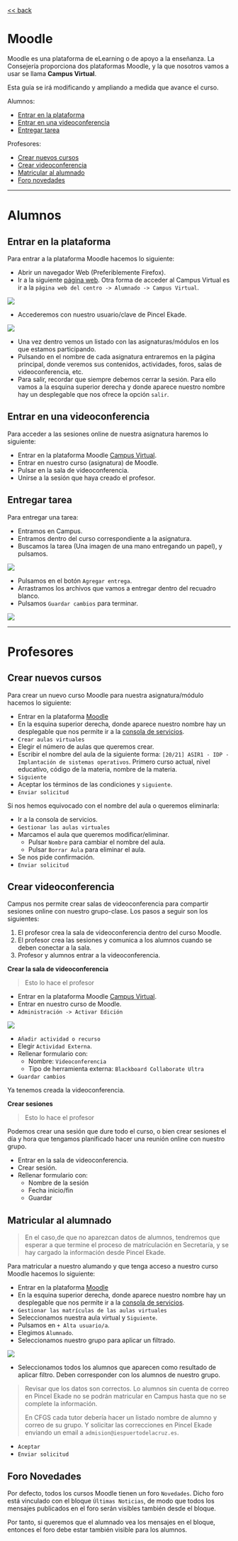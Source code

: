 [<< back](README.md)

# Moodle

Moodle es una plataforma de eLearning o de apoyo a la enseñanza. La Consejería proporciona
dos plataformas Moodle, y la que nosotros vamos a usar se llama **Campus Virtual**.

Esta guía se irá modificando y ampliando a medida que avance el curso.

Alumnos:
* [Entrar en la plataforma](#entrar-en-la-plataforma)
* [Entrar en una videoconferencia](#entrar-en-una-videoconferencia)
* [Entregar tarea](#entregar-tarea)

Profesores:
* [Crear nuevos cursos](#crear-nuevos-cursos)
* [Crear videoconferencia](#crear-videoconferencia)
* [Matricular al alumnado](#matricular-al-alumnado)
* [Foro novedades](#foro-novedades)

---

# Alumnos

## Entrar en la plataforma

Para entrar a la plataforma Moodle hacemos lo siguiente:
* Abrir un navegador Web (Preferiblemente Firefox).
* Ir a la siguiente [página web](http://www3.gobiernodecanarias.org/medusa/eforma/campus/). Otra forma de acceder al Campus Virtual es ir a la `página web del centro -> Alumnado -> Campus Virtual`.

![](images/moodle-url-campus.png)

* Accederemos con nuestro usuario/clave de Pincel Ekade.

![](images/moodle-entrar-campus.png)

* Una vez dentro vemos un listado con las asignaturas/módulos en los que estamos participando.
* Pulsando en el nombre de cada asignatura entraremos en la página principal, donde veremos
sus contenidos, actividades, foros, salas de videoconferencia, etc.
* Para salir, recordar que siempre debemos cerrar la sesión. Para ello vamos a
la esquina superior derecha y donde aparece nuestro nombre hay un desplegable que nos
ofrece la opción `salir`.

## Entrar en una videoconferencia

Para acceder a las sesiones online de nuestra asignatura haremos lo siguiente:
* Entrar en la plataforma Moodle [Campus Virtual](http://www3.gobiernodecanarias.org/medusa/eforma/campus/).
* Entrar en nuestro curso (asignatura) de Moodle.
* Pulsar en la sala de videoconferencia.
* Unirse a la sesión que haya creado el profesor.

## Entregar tarea

Para entregar una tarea:
* Entramos en Campus.
* Entramos dentro del curso correspondiente a la asignatura.
* Buscamos la tarea (Una imagen de una mano entregando un papel), y pulsamos.

![](images/moodle-buscar-tarea.png)

* Pulsamos en el botón `Agregar entrega`.
* Arrastramos los archivos que vamos a entregar dentro del recuadro blanco.
* Pulsamos `Guardar cambios` para terminar.

![](images/moodle-entregar-tarea.png)

---

# Profesores

## Crear nuevos cursos

Para crear un nuevo curso Moodle para nuestra asignatura/módulo hacemos lo siguiente:
* Entrar en la plataforma [Moodle](http://www3.gobiernodecanarias.org/medusa/eforma/campus/)
* En la esquina superior derecha, donde aparece nuestro nombre hay un desplegable
que nos permite ir a la [consola de servicios](https://www3.gobiernodecanarias.org/educacion/cau_ce/servicios/mis-servicios/aula-virtual-campus/menu-principal#forward).
* `Crear aulas virtuales`
* Elegir el número de aulas que queremos crear.
* Escribir el nombre del aula de la siguiente forma: `[20/21] ASIR1 - IDP - Implantación de sistemas operativos`. Primero curso actual, nivel educativo, código de la materia, nombre de la materia.
* `Siguiente`
* Aceptar los términos de las condiciones y `siguiente`.
* `Enviar solicitud`

Si nos hemos equivocado con el nombre del aula o queremos eliminarla:
* Ir a la consola de servicios.
* `Gestionar las aulas virtuales`
* Marcamos el aula que queremos modificar/eliminar.
    * Pulsar `Nombre` para cambiar el nombre del aula.
    * Pulsar `Borrar Aula` para eliminar el aula.
* Se nos pide confirmación.
* `Enviar solicitud`

## Crear videoconferencia

Campus nos permite crear salas de videoconferencia para compartir sesiones online
con nuestro grupo-clase. Los pasos a seguir son los siguientes:

1. El profesor crea la sala de videoconferencia dentro del curso Moodle.
2. El profesor crea las sesiones y comunica a los alumnos cuando se deben conectar a la sala.
3. Profesor y alumnos entrar a la videoconferencia.

**Crear la sala de videoconferencia**

> Esto lo hace el profesor

* Entrar en la plataforma Moodle [Campus Virtual](http://www3.gobiernodecanarias.org/medusa/eforma/campus/).
* Entrar en nuestro curso de Moodle.
* `Administración -> Activar Edición`

![](images/activar-edicion.png)

* `Añadir actividad o recurso`
* Elegir `Actividad Externa`.
* Rellenar formulario con:
    * Nombre: `Videoconferencia`
    * Tipo de herramienta externa: `Blackboard Collaborate Ultra`
* `Guardar cambios`

Ya tenemos creada la videoconferencia.

**Crear sesiones**

> Esto lo hace el profesor

Podemos crear una sesión que dure todo el curso, o bien crear sesiones el
día y hora que tengamos planificado hacer una reunión online con nuestro grupo.
* Entrar en la sala de videoconferencia.
* Crear sesión.
* Rellenar formulario con:
    * Nombre de la sesión
    * Fecha inicio/fin
    * Guardar

## Matricular al alumnado

> En el caso,de que no aparezcan datos de alumnos, tendremos que esperar a que termine el proceso de matrículación en Secretaría, y se hay cargado la información desde Pincel Ekade.

Para matricular a nuestro alumando y que tenga acceso a nuestro curso Moodle hacemos lo siguiente:
* Entrar en la plataforma [Moodle](http://www3.gobiernodecanarias.org/medusa/eforma/campus/)
* En la esquina superior derecha, donde aparece nuestro nombre hay un desplegable
que nos permite ir a la [consola de servicios](https://www3.gobiernodecanarias.org/educacion/cau_ce/servicios/mis-servicios/aula-virtual-campus/menu-principal#forward).
* `Gestionar las matrículas de las aulas virtuales`
* Seleccionamos nuestra aula virtual y `Siguiente`.
* Pulsamos en `+ Alta usuario/a`.
* Elegimos `Alumnado`.
* Seleccionamos nuestro grupo para aplicar un filtrado.

![](images/moodle-matricular-grupo.png)

* Seleccionamos todos los alumnos que aparecen como resultado de aplicar filtro. Deben corresponder con los alumnos de nuestro grupo.

> Revisar que los datos son correctos. Lo alumnos sin cuenta de correo en Pincel Ekade
no se podrán matricular en Campus hasta que no se complete la información.
>
> En CFGS cada tutor debería hacer un listado nombre de alumno y correo de su grupo.
Y solicitar las correcciones en Pincel Ekade enviando un email a `admision@iespuertodelacruz.es`.

* `Aceptar`
* `Enviar solicitud`

## Foro Novedades

Por defecto, todos los cursos Moodle tienen un foro `Novedades`. Dicho foro está vinculado con el bloque `Últimas Noticias`, de modo que todos los mensajes publicados en el foro serán visibles también desde el bloque.

Por tanto, si queremos que el alumnado vea los mensajes en el bloque, entonces el foro debe estar también visible para los alumnos.

